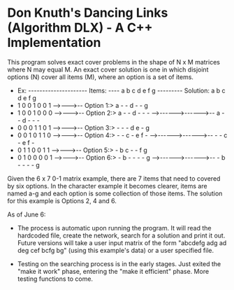 # Don Knuth's Dancing Links (Algorithm DLX) - A C++ Implementation

This program solves exact cover problems in the shape of N x M matrices where N may equal M. An exact cover solution is one in which disjoint options (N) cover all items (M), where an option is a set of items.

- Ex: --------------------- Items: ---- a b c d e f g --------- Solution: a b c d e f g
- 1 0 0 1 0 0 1 -->--->-- Option 1:> a - - d - - g
- 1 0 0 1 0 0 0 -->--->-- Option 2:> a - - d - - - -->------>------>-- a - - d - - -
- 0 0 0 1 1 0 1 -->--->-- Option 3:> - - - d e - g
- 0 0 1 0 1 1 0 -->--->-- Option 4:> - - c - e f - -->------>------>-- - - c - e f -
- 0 1 1 0 0 1 1 -->--->-- Option 5:> - b c - - f g
- 0 1 0 0 0 0 1 -->--->-- Option 6:> - b - - - - g -->------>------>-- - b - - - - g

Given the 6 x 7 0-1 matrix example, there are 7 items that need to covered by six options. In the character example it becomes clearer, items are named a-g and each option is some collection of those items. The solution for this example is Options 2, 4 and 6.

As of June 6:
- The process is automatic upon running the program. It will read the hardcoded file, create the network, search for a solution and print it out. Future versions will take a user input matrix of the form "abcdefg adg ad deg cef bcfg bg" (using this example's data) or a user specified file.

- Testing on the searching process is in the early stages. Just exited the "make it work" phase, entering the "make it efficient" phase. More testing functions to come.

